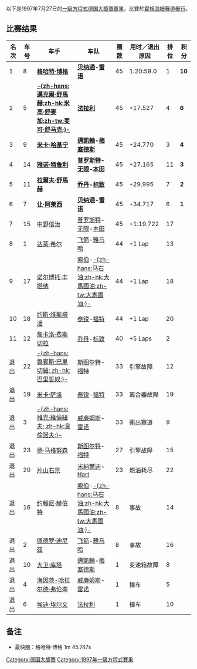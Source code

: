以下是1997年7月27日的[一級方程式](https://zh.wikipedia.org/wiki/一級方程式 "wikilink")[德国大獎賽賽果](https://zh.wikipedia.org/wiki/德国大獎賽 "wikilink")，比賽於[霍根海姆赛道舉行](../Page/霍根海姆赛道.md "wikilink")。

## 比赛结果

| 名次 | 车号 | 车手                                                                                                     | 车队                                                                                                                                                                       | 圈数 | 用时／退出原因    | 排位 | 积分     |
| -- | -- | ------------------------------------------------------------------------------------------------------ | ------------------------------------------------------------------------------------------------------------------------------------------------------------------------ | -- | ---------- | -- | ------ |
| 1  | 8  | **[格哈特·博格](https://zh.wikipedia.org/wiki/格哈特·博格 "wikilink")**                                          | **[贝纳通](../Page/贝纳通车队.md "wikilink")-[雷诺](../Page/雷诺车队.md "wikilink")**                                                                                                  | 45 | 1:20:59.0  | 1  | **10** |
| 2  | 5  | **[-{zh-hans:邁克爾·舒馬赫;zh-hk:米高·舒麥加;zh-tw:麦可·舒马克;}-](https://zh.wikipedia.org/wiki/邁克爾·舒馬赫 "wikilink")** | **[法拉利](https://zh.wikipedia.org/wiki/法拉利车队 "wikilink")**                                                                                                                | 45 | \+17.527   | 4  | **6**  |
| 3  | 9  | **[米卡·哈基宁](https://zh.wikipedia.org/wiki/米卡·哈基宁 "wikilink")**                                          | **[邁凱輪](https://zh.wikipedia.org/wiki/邁凱輪車隊 "wikilink")-[梅塞德斯](https://zh.wikipedia.org/wiki/梅赫西迪·奔驰 "wikilink")**                                                       | 45 | \+24.770   | 3  | **4**  |
| 4  | 14 | **[雅诺·特鲁利](../Page/雅诺·特鲁利.md "wikilink")**                                                             | **[普罗斯特](https://zh.wikipedia.org/wiki/普罗斯特_\(车队\) "wikilink")-[无限](https://zh.wikipedia.org/wiki/无限汽车运动 "wikilink")-[本田](https://zh.wikipedia.org/wiki/本田 "wikilink")** | 45 | \+27.165   | 11 | **3**  |
| 5  | 11 | **[拉爾夫·舒馬赫](https://zh.wikipedia.org/wiki/拉爾夫·舒馬赫 "wikilink")**                                        | **[乔丹](../Page/乔丹车队.md "wikilink")-[标致](https://zh.wikipedia.org/wiki/标致 "wikilink")**                                                                                   | 45 | \+29.995   | 7  | **2**  |
| 6  | 7  | **[让·阿莱西](https://zh.wikipedia.org/wiki/让·阿莱西 "wikilink")**                                            | **[贝纳通](../Page/贝纳通车队.md "wikilink")-[雷诺](../Page/雷诺车队.md "wikilink")**                                                                                                  | 45 | \+34.717   | 6  | **1**  |
| 7  | 15 | [中野信治](https://zh.wikipedia.org/wiki/中野信治 "wikilink")                                                  | [普罗斯特](https://zh.wikipedia.org/wiki/普罗斯特_\(车队\) "wikilink")-[无限](https://zh.wikipedia.org/wiki/无限汽车运动 "wikilink")-[本田](https://zh.wikipedia.org/wiki/本田 "wikilink")     | 45 | \+1:19.722 | 17 |        |
| 8  | 1  | [达蒙·希尔](https://zh.wikipedia.org/wiki/达蒙·希尔 "wikilink")                                                | [飞箭](https://zh.wikipedia.org/wiki/飞箭车队 "wikilink")-[雅马哈](https://zh.wikipedia.org/wiki/雅马哈汽车部 "wikilink")                                                               | 44 | \+1 Lap    | 13 |        |
| 9  | 17 | [诺尔博托·丰塔纳](https://zh.wikipedia.org/wiki/诺尔博托·丰塔纳 "wikilink")                                          | [索伯](https://zh.wikipedia.org/wiki/索伯 "wikilink")-[-{zh-hans:马石油;zh-hk:大馬國油;zh-tw:大馬國油;}-](https://zh.wikipedia.org/wiki/马石油 "wikilink")                                 | 44 | \+1 Lap    | 18 |        |
| 10 | 18 | [约斯·维斯塔潘](https://zh.wikipedia.org/wiki/约斯·维斯塔潘 "wikilink")                                            | [泰锐](https://zh.wikipedia.org/wiki/泰锐车队 "wikilink")-[福特](https://zh.wikipedia.org/wiki/福特汽车公司 "wikilink")                                                                | 44 | \+1 Lap    | 20 |        |
| 11 | 12 | [詹卡洛·费斯切拉](../Page/詹卡洛·费斯切拉.md "wikilink")                                                             | [乔丹](../Page/乔丹车队.md "wikilink")-[标致](https://zh.wikipedia.org/wiki/标致 "wikilink")                                                                                       | 40 | \+5 Laps   | 2  |        |
| 退出 | 22 | [-{zh-hans:魯賓斯·巴里切羅; zh-hk:巴里哲奴;}-](https://zh.wikipedia.org/wiki/魯賓斯·巴里切羅 "wikilink")                 | [斯图尔特](https://zh.wikipedia.org/wiki/斯图尔特车队 "wikilink")-[福特](https://zh.wikipedia.org/wiki/福特汽车公司 "wikilink")                                                            | 33 | 引擎故障       | 12 |        |
| 退出 | 19 | [米卡·萨洛](https://zh.wikipedia.org/wiki/米卡·萨洛 "wikilink")                                                | [泰锐](https://zh.wikipedia.org/wiki/泰锐车队 "wikilink")-[福特](https://zh.wikipedia.org/wiki/福特汽车公司 "wikilink")                                                                | 33 | 离合器故障      | 19 |        |
| 退出 | 3  | [-{zh-hans:雅克·維倫紐夫; zh-hk:韋倫諾夫;}-](../Page/雅克·维伦纽夫.md "wikilink")                                      | [威廉姆斯](https://zh.wikipedia.org/wiki/威廉姆斯車隊 "wikilink")-[雷诺](../Page/雷诺车队.md "wikilink")                                                                                 | 33 | 衝出賽道       | 9  |        |
| 退出 | 23 | [扬·马格努森](https://zh.wikipedia.org/wiki/扬·马格努森 "wikilink")                                              | [斯图尔特](https://zh.wikipedia.org/wiki/斯图尔特车队 "wikilink")-[福特](https://zh.wikipedia.org/wiki/福特汽车公司 "wikilink")                                                            | 27 | 引擎故障       | 15 |        |
| 退出 | 20 | [片山右京](../Page/片山右京.md "wikilink")                                                                     | [米納爾迪](../Page/米納爾迪車隊.md "wikilink")-[Hart](https://zh.wikipedia.org/wiki/Hart "wikilink")                                                                               | 23 | 燃油耗尽       | 22 |        |
| 退出 | 16 | [约翰尼·赫伯特](https://zh.wikipedia.org/wiki/约翰尼·赫伯特 "wikilink")                                            | [索伯](https://zh.wikipedia.org/wiki/索伯 "wikilink")-[-{zh-hans:马石油;zh-hk:大馬國油;zh-tw:大馬國油;}-](https://zh.wikipedia.org/wiki/马石油 "wikilink")                                 | 8  | 事故         | 14 |        |
| 退出 | 2  | [佩德罗·迪尼兹](https://zh.wikipedia.org/wiki/佩德罗·迪尼兹 "wikilink")                                            | [飞箭](https://zh.wikipedia.org/wiki/飞箭车队 "wikilink")-[雅马哈](https://zh.wikipedia.org/wiki/雅马哈汽车部 "wikilink")                                                               | 8  | 事故         | 16 |        |
| 退出 | 10 | [大卫·库塔](https://zh.wikipedia.org/wiki/大卫·库塔 "wikilink")                                                | [邁凱輪](https://zh.wikipedia.org/wiki/邁凱輪車隊 "wikilink")-[梅塞德斯](https://zh.wikipedia.org/wiki/梅赫西迪·奔驰 "wikilink")                                                           | 1  | 变速箱故障      | 8  |        |
| 退出 | 4  | [海因茨-哈拉尔德·弗伦岑](../Page/海因茨-哈拉尔德·弗伦岑.md "wikilink")                                                     | [威廉姆斯](https://zh.wikipedia.org/wiki/威廉姆斯車隊 "wikilink")-[雷诺](../Page/雷诺车队.md "wikilink")                                                                                 | 1  | 撞车         | 5  |        |
| 退出 | 6  | [埃迪·埃尔文](https://zh.wikipedia.org/wiki/埃迪·埃尔文 "wikilink")                                              | [法拉利](https://zh.wikipedia.org/wiki/法拉利车队 "wikilink")                                                                                                                    | 1  | 撞车         | 10 |        |

## 备注

  - 最快圈：格哈特·博格 1m 45.747s

[Category:德国大獎賽](https://zh.wikipedia.org/wiki/Category:德国大獎賽 "wikilink")
[Category:1997年一級方程式賽果](https://zh.wikipedia.org/wiki/Category:1997年一級方程式賽果 "wikilink")